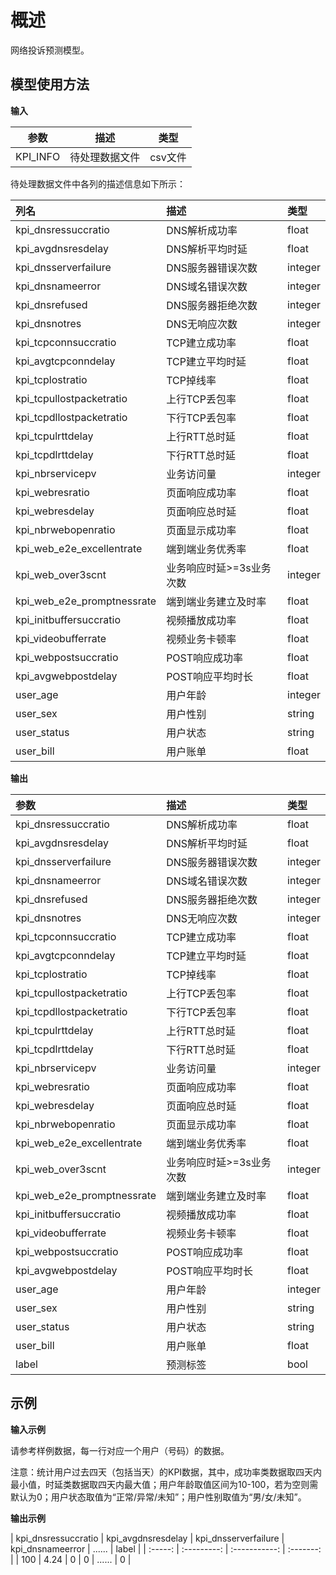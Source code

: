 **概述** 
====
网络投诉预测模型。

**模型使用方法**
----
**输入**  

| 参数 | 描述 | 类型 |
| :-----: | :-----: | :-----: |
| KPI_INFO | 待处理数据文件 | csv文件 | 

待处理数据文件中各列的描述信息如下所示： 

| 列名 | 描述 | 类型 |
| :----- | :----- | :----- |
| kpi_dnsressuccratio | DNS解析成功率 | float | 
| kpi_avgdnsresdelay | DNS解析平均时延 | float |
| kpi_dnsserverfailure | DNS服务器错误次数 | integer |
| kpi_dnsnameerror | DNS域名错误次数 | integer |
| kpi_dnsrefused | DNS服务器拒绝次数 | integer |
| kpi_dnsnotres | DNS无响应次数 | integer |
| kpi_tcpconnsuccratio | TCP建立成功率 | float |
| kpi_avgtcpconndelay | TCP建立平均时延 | float |
| kpi_tcplostratio | TCP掉线率 | float |
| kpi_tcpullostpacketratio | 上行TCP丢包率 | float |
| kpi_tcpdllostpacketratio | 下行TCP丢包率 | float |
| kpi_tcpulrttdelay | 上行RTT总时延 | float |
| kpi_tcpdlrttdelay | 下行RTT总时延 | float |
| kpi_nbrservicepv | 业务访问量 | integer |
| kpi_webresratio | 页面响应成功率 | float |
| kpi_webresdelay | 页面响应总时延 | float |
| kpi_nbrwebopenratio | 页面显示成功率 | float |
| kpi_web_e2e_excellentrate | 端到端业务优秀率 | float |
| kpi_web_over3scnt | 业务响应时延>=3s业务次数 | integer |
| kpi_web_e2e_promptnessrate | 端到端业务建立及时率 | float |
| kpi_initbuffersuccratio | 视频播放成功率 | float |
| kpi_videobufferrate | 视频业务卡顿率 | float |
| kpi_webpostsuccratio | POST响应成功率 | float |
| kpi_avgwebpostdelay | POST响应平均时长 | float |
| user_age | 用户年龄 | integer |
| user_sex | 用户性别 | string |
| user_status | 用户状态 | string |
| user_bill | 用户账单 | float |

**输出** 

| 参数 | 描述 | 类型 |
| :----- | :----- | :----- |
| kpi_dnsressuccratio | DNS解析成功率 | float | 
| kpi_avgdnsresdelay | DNS解析平均时延 | float |
| kpi_dnsserverfailure | DNS服务器错误次数 | integer |
| kpi_dnsnameerror | DNS域名错误次数 | integer |
| kpi_dnsrefused | DNS服务器拒绝次数 | integer |
| kpi_dnsnotres | DNS无响应次数 | integer |
| kpi_tcpconnsuccratio | TCP建立成功率 | float |
| kpi_avgtcpconndelay | TCP建立平均时延 | float |
| kpi_tcplostratio | TCP掉线率 | float |
| kpi_tcpullostpacketratio | 上行TCP丢包率 | float |
| kpi_tcpdllostpacketratio | 下行TCP丢包率 | float |
| kpi_tcpulrttdelay | 上行RTT总时延 | float |
| kpi_tcpdlrttdelay | 下行RTT总时延 | float |
| kpi_nbrservicepv | 业务访问量 | integer |
| kpi_webresratio | 页面响应成功率 | float |
| kpi_webresdelay | 页面响应总时延 | float |
| kpi_nbrwebopenratio | 页面显示成功率 | float |
| kpi_web_e2e_excellentrate | 端到端业务优秀率 | float |
| kpi_web_over3scnt | 业务响应时延>=3s业务次数 | integer |
| kpi_web_e2e_promptnessrate | 端到端业务建立及时率 | float |
| kpi_initbuffersuccratio | 视频播放成功率 | float |
| kpi_videobufferrate | 视频业务卡顿率 | float |
| kpi_webpostsuccratio | POST响应成功率 | float |
| kpi_avgwebpostdelay | POST响应平均时长 | float |
| user_age | 用户年龄 | integer |
| user_sex | 用户性别 | string |
| user_status | 用户状态 | string |
| user_bill | 用户账单 | float |
| label | 预测标签 | bool |

**示例** 
----
**输入示例** 

请参考样例数据，每一行对应一个用户（号码）的数据。 

注意：统计用户过去四天（包括当天）的KPI数据，其中，成功率类数据取四天内最小值，时延类数据取四天内最大值；用户年龄取值区间为10-100，若为空则需默认为0；用户状态取值为“正常/异常/未知”；用户性别取值为“男/女/未知”。

**输出示例** 

| kpi_dnsressuccratio | kpi_avgdnsresdelay | kpi_dnsserverfailure | kpi_dnsnameerror | ...... | label |
| :-----: | :---------: | :-----------: | :-------: |
| 100 | 4.24 | 0 | 0 | ...... | 0 |
